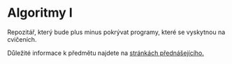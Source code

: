 # Algoritmy I
Repozitář, který bude plus minus pokrývat programy, které se vyskytnou na cvičeních.

Důležité informace k předmětu najdete na [stránkách přednášejícího.](https://www.cs.vsb.cz/dvorsky/Algorithms_I.html)
